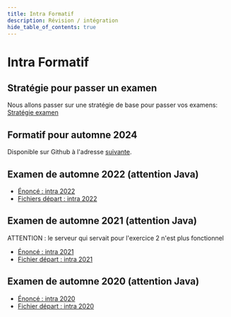 ```yaml
---
title: Intra Formatif
description: Révision / intégration
hide_table_of_contents: true
---
```


# Intra Formatif

## Stratégie pour passer un examen

Nous allons passer sur une stratégie de base pour passer vos examens: [Stratégie examen](../revision)

## Formatif pour automne 2024

Disponible sur Github à l'adresse [suivante](https://github.com/departement-info-cem/3N5-Prog3/tree/main/code/Formatifs/A24/FormatifIntra).

## Examen de automne 2022 (attention Java)

- [Énoncé : intra 2022](@site/static/file/intra2022/ExamenA22.docx)
- [Fichiers départ : intra 2022](@site/static/file/intra2022/ExamenA22.zip)

## Examen de automne 2021 (attention Java)

ATTENTION : le serveur qui servait pour l'exercice 2 n'est plus fonctionnel

- [Énoncé : intra 2021](@site/static/file/intra2021/ExamenA21.docx)
- [Fichier départ : intra 2021](@site/static/file/intra2021/ExamenA21.zip)

## Examen de automne 2020 (attention Java)

- [Énoncé : intra 2020](@site/static/file/intra2020/ExamenA20.docx)
- [Fichier départ : intra 2020](@site/static/file/intra2020/ExamenA20.zip)
